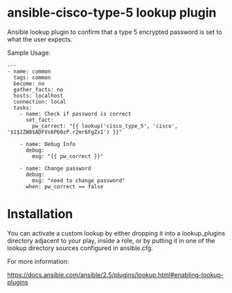 # ansible-cisco-type-5 lookup plugin

Ansible lookup plugin to confirm that a type 5 encrypted password is set to what
the user expects.  


Sample Usage:


```
---
- name: common
  tags: common
  become: no
  gather_facts: no
  hosts: localhost
  connection: local
  tasks:
    - name: Check if password is correct
      set_fact:
        pw_correct: "{{ lookup('cisco_type_5', 'cisco', '$1$2ZW8$ADFVs6Pb0zP.r2mr6FgZs1') }}"

    - name: Debug Info
      debug:
        msg: "{{ pw_correct }}"

    - name: Change password
      debug:
        msg: "need to change password"
      when: pw_correct == false

```

# Installation

You can activate a custom lookup by either dropping it into a lookup_plugins directory adjacent to your play, inside a role, or by putting it in one of the lookup directory sources configured in ansible.cfg.


For more information:

https://docs.ansible.com/ansible/2.5/plugins/lookup.html#enabling-lookup-plugins
